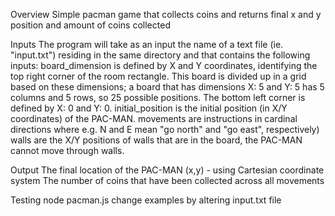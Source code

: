 Overview
Simple pacman game that collects coins and returns final x and y position and amount of coins collected

Inputs
The program will take as an input the name of a text file (ie. "input.txt") residing in the same directory and that contains the following inputs:
board_dimension is defined by X and Y coordinates, identifying the top right corner of the room rectangle. This board is divided up in a grid based on these dimensions; a board that has dimensions X: 5 and Y: 5 has 5 columns and 5 rows, so 25 possible positions. The bottom left corner is defined by X: 0 and Y: 0.
initial_position is the initial position (in X/Y coordinates) of the PAC-MAN.
movements are instructions in cardinal directions where e.g. N and E mean "go north" and "go east", respectively)
walls are the X/Y positions of walls that are in the board, the PAC-MAN cannot move through walls.

Output
The final location of the PAC-MAN (x,y) - using Cartesian coordinate system
The number of coins that have been collected across all movements

Testing
node pacman.js
change examples by altering input.txt file
